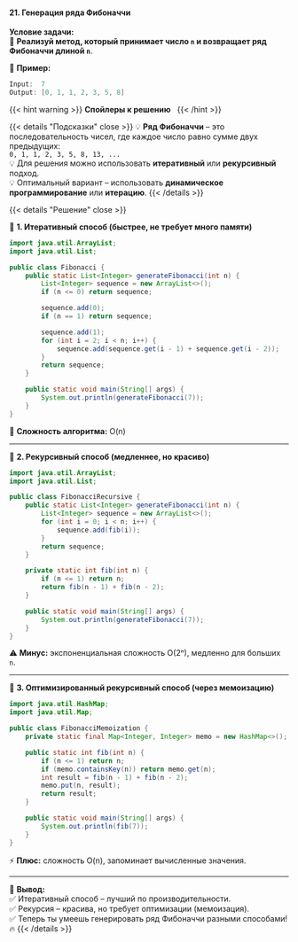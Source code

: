 #### 21. Генерация ряда Фибоначчи


**Условие задачи:**  
🔢 **Реализуй метод, который принимает число `n` и возвращает ряд Фибоначчи длиной `n`**.

📌 **Пример:**

```java
Input:  7  
Output: [0, 1, 1, 2, 3, 5, 8]
```





{{< hint warning >}}
**Спойлеры к решению**  
{{< /hint >}}

{{< details "Подсказки" close >}}
💡 **Ряд Фибоначчи** – это последовательность чисел, где каждое число равно сумме двух предыдущих:  
`0, 1, 1, 2, 3, 5, 8, 13, ...`  
💡 Для решения можно использовать **итеративный** или **рекурсивный** подход.  
💡 Оптимальный вариант – использовать **динамическое программирование** или **итерацию**.
{{< /details >}}

{{< details "Решение" close >}}

📌 **1. Итеративный способ (быстрее, не требует много памяти)**

```java
import java.util.ArrayList;
import java.util.List;

public class Fibonacci {
    public static List<Integer> generateFibonacci(int n) {
        List<Integer> sequence = new ArrayList<>();
        if (n <= 0) return sequence;

        sequence.add(0);
        if (n == 1) return sequence;

        sequence.add(1);
        for (int i = 2; i < n; i++) {
            sequence.add(sequence.get(i - 1) + sequence.get(i - 2));
        }
        return sequence;
    }

    public static void main(String[] args) {
        System.out.println(generateFibonacci(7));
    }
}
```

💨 **Сложность алгоритма:** O(n)

---

📌 **2. Рекурсивный способ (медленнее, но красиво)**

```java
import java.util.ArrayList;
import java.util.List;

public class FibonacciRecursive {
    public static List<Integer> generateFibonacci(int n) {
        List<Integer> sequence = new ArrayList<>();
        for (int i = 0; i < n; i++) {
            sequence.add(fib(i));
        }
        return sequence;
    }

    private static int fib(int n) {
        if (n <= 1) return n;
        return fib(n - 1) + fib(n - 2);
    }

    public static void main(String[] args) {
        System.out.println(generateFibonacci(7));
    }
}
```

⚠ **Минус:** экспоненциальная сложность O(2ⁿ), медленно для больших `n`.

---

📌 **3. Оптимизированный рекурсивный способ (через мемоизацию)**

```java
import java.util.HashMap;
import java.util.Map;

public class FibonacciMemoization {
    private static final Map<Integer, Integer> memo = new HashMap<>();

    public static int fib(int n) {
        if (n <= 1) return n;
        if (memo.containsKey(n)) return memo.get(n);
        int result = fib(n - 1) + fib(n - 2);
        memo.put(n, result);
        return result;
    }

    public static void main(String[] args) {
        System.out.println(fib(7));
    }
}
```

⚡ **Плюс:** сложность O(n), запоминает вычисленные значения.

---

🚀 **Вывод:**  
✅ Итеративный способ – лучший по производительности.  
✅ Рекурсия – красива, но требует оптимизации (мемоизация).  
✅ Теперь ты умеешь генерировать ряд Фибоначчи разными способами! 🔥
{{< /details >}}